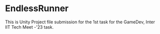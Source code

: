 # EndlessRunner
This is Unity Project file submission for the 1st task for the GameDev, Inter IIT Tech Meet -'23 task.
